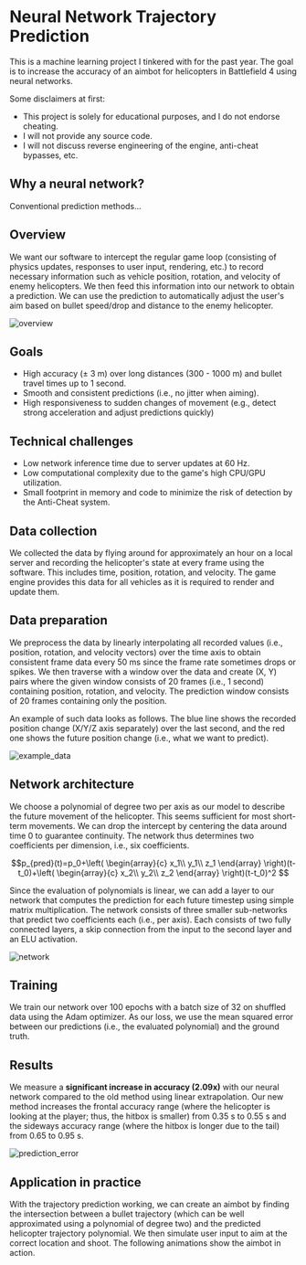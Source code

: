 # Neural Network Trajectory Prediction
This is a machine learning project I tinkered with for the past year. The goal is to increase the accuracy of an aimbot for helicopters in Battlefield 4 using neural networks.

Some disclaimers at first:
- This project is solely for educational purposes, and I do not endorse cheating.
- I will not provide any source code.
- I will not discuss reverse engineering of the engine, anti-cheat bypasses, etc.

## Why a neural network?
Conventional prediction methods...

## Overview

We want our software to intercept the regular game loop (consisting of physics updates, responses to user input, rendering, etc.) to record necessary information such as vehicle position, rotation, and velocity of enemy helicopters. We then feed this information into our network to obtain a prediction. We can use the prediction to automatically adjust the user's aim based on bullet speed/drop and distance to the enemy helicopter.

![overview](https://user-images.githubusercontent.com/79590619/173553307-e212fe6d-dd82-415e-a120-e70a2e524bb3.png)

## Goals
- High accuracy (± 3 m) over long distances (300 - 1000 m) and bullet travel times up to 1 second.
- Smooth and consistent predictions (i.e., no jitter when aiming).
- High responsiveness to sudden changes of movement (e.g., detect strong acceleration and adjust predictions quickly)

## Technical challenges
- Low network inference time due to server updates at 60 Hz.
- Low computational complexity due to the game's high CPU/GPU utilization.
- Small footprint in memory and code to minimize the risk of detection by the Anti-Cheat system.

## Data collection
We collected the data by flying around for approximately an hour on a local server and recording the helicopter's state at every frame using the software. This includes time, position, rotation, and velocity. The game engine provides this data for all vehicles as it is required to render and update them.

## Data preparation
We preprocess the data by linearly interpolating all recorded values (i.e., position, rotation, and velocity vectors) over the time axis to obtain consistent frame data every 50 ms since the frame rate sometimes drops or spikes. We then traverse with a window over the data and create (X, Y) pairs where the given window consists of 20 frames (i.e., 1 second) containing position, rotation, and velocity. The prediction window consists of 20 frames containing only the position.

An example of such data looks as follows. The blue line shows the recorded position change (X/Y/Z axis separately) over the last second, and the red one shows the future position change (i.e., what we want to predict).

![example_data](https://user-images.githubusercontent.com/79590619/173551848-34deb616-4198-4816-8772-2bd2124ff18d.png)

## Network architecture

We choose a polynomial of degree two per axis as our model to describe the future movement of the helicopter. This seems sufficient for most short-term movements. We can drop the intercept by centering the data around time 0 to guarantee continuity. The network thus determines two coefficients per dimension, i.e., six coefficients.

$$p_{pred}(t)=p_0+\left(
\begin{array}{c}
x_1\\
y_1\\
z_1
\end{array}
\right)(t-t_0)+\left(
\begin{array}{c}
x_2\\
y_2\\
z_2
\end{array}
\right)(t-t_0)^2
$$

Since the evaluation of polynomials is linear, we can add a layer to our network that computes the prediction for each future timestep using simple matrix multiplication. The network consists of three smaller sub-networks that predict two coefficients each (i.e., per axis). Each consists of two fully connected layers, a skip connection from the input to the second layer and an ELU activation.

![network](https://user-images.githubusercontent.com/79590619/173553347-a812efc5-1f65-4b7e-9667-04958d857d87.png)

## Training

We train our network over 100 epochs with a batch size of 32 on shuffled data using the Adam optimizer. As our loss, we use the mean squared error between our predictions (i.e., the evaluated polynomial) and the ground truth.

## Results

We measure a **significant increase in accuracy (2.09x)** with our neural network compared to the old method using linear extrapolation. Our new method increases the frontal accuracy range (where the helicopter is looking at the player; thus, the hitbox is smaller) from 0.35 s to 0.55 s and the sideways accuracy range (where the hitbox is longer due to the tail) from 0.65 to 0.95 s.

![prediction_error](https://user-images.githubusercontent.com/79590619/173598826-9e08ea87-1fbc-4b1f-83ec-b95414e94dba.png)

## Application in practice

With the trajectory prediction working, we can create an aimbot by finding the intersection between a bullet trajectory (which can be well approximated using a polynomial of degree two) and the predicted helicopter trajectory polynomial. We then simulate user input to aim at the correct location and shoot. The following animations show the aimbot in action.
